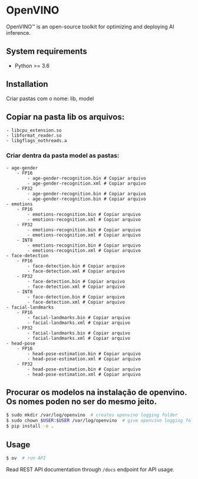 OpenVINO
=====================

OpenVINO™ is an open-source toolkit for optimizing and deploying AI inference.


System requirements
-------------------

- Python >= 3.6


Installation
------------

Criar pastas com o nome: lib, model
## Copiar na pasta lib os arquivos:
	- libcpu_extension.so
	- libformat_reader.so
	- libgflags_nothreads.a
### Criar dentra da pasta model as pastas:
	- age-gender
		- FP16
			- age-gender-recognition.bin # Copiar arquivo
			- age-gender-recognition.xml # Copiar arquivo
		- FP32
			- age-gender-recognition.bin # Copiar arquivo
			- age-gender-recognition.bin # Copiar arquivo
	- emotions
		- FP16
			- emotions-recognition.bin # Copiar arquivo
			- emotions-recognition.xml # Copiar arquivo
		- FP32
			- emotions-recognition.bin # Copiar arquivo
			- emotions-recognition.xml # Copiar arquivo
		- INT8
			- emotions-recognition.bin # Copiar arquivo
			- emotions-recognition.xml # Copiar arquivo
	- face-detection
		- FP16
			- face-detection.bin # Copiar arquivo
			- face-detection.xml # Copiar arquivo
		- FP32
			- face-detection.bin # Copiar arquivo
			- face-detection.xml # Copiar arquivo
		- INT8
			- face-detection.bin # Copiar arquivo
			- face-detection.xml # Copiar arquivo
	- facial-landmarks
		- FP16
			- facial-landmarks.bin # Copiar arquivo
			- facial-landmarks.xml # Copiar arquivo
		- FP32
			- facial-landmarks.bin # Copiar arquivo
			- facial-landmarks.xml # Copiar arquivo
	- head-pose
		- FP16
			- head-pose-estimation.bin # Copiar arquivo
			- head-pose-estimation.xml # Copiar arquivo
		- FP32
			- head-pose-estimation.bin # Copiar arquivo
			- head-pose-estimation.xml # Copiar arquivo

## Procurar os modelos na instalação de openvino. Os nomes poden no ser do mesmo jeito.

```bash
$ sudo mkdir /var/log/openvino  # creates openvino logging folder
$ sudo chown $USER:$USER /var/log/openvino  # give openvino logging folder group permissions
$ pip install -e .
```


Usage
-----

```bash
$ ov  # run API
```

Read REST API documentation through ``/docs`` endpoint for API usage.
